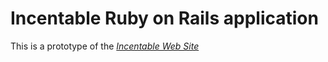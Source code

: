 # Incentable Ruby on Rails application

This is a prototype of the
[*Incentable Web Site*](http://www.incentable.com)
